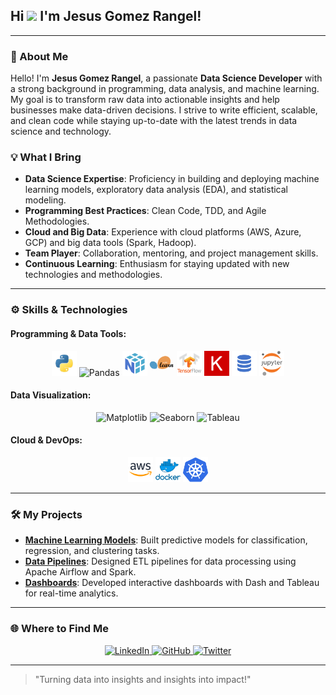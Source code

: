 ## Hi <img src="https://raw.githubusercontent.com/iampavangandhi/iampavangandhi/master/gifs/Hi.gif" width="30px"> I'm Jesus Gomez Rangel!</h2>

---

### 🌟 About Me
Hello! I'm **Jesus Gomez Rangel**, a passionate **Data Science Developer** with a strong background in programming, data analysis, and machine learning. My goal is to transform raw data into actionable insights and help businesses make data-driven decisions. I strive to write efficient, scalable, and clean code while staying up-to-date with the latest trends in data science and technology.

### 💡 What I Bring
- **Data Science Expertise**: Proficiency in building and deploying machine learning models, exploratory data analysis (EDA), and statistical modeling.
- **Programming Best Practices**: Clean Code, TDD, and Agile Methodologies.
- **Cloud and Big Data**: Experience with cloud platforms (AWS, Azure, GCP) and big data tools (Spark, Hadoop).
- **Team Player**: Collaboration, mentoring, and project management skills.
- **Continuous Learning**: Enthusiasm for staying updated with new technologies and methodologies.

---

### ⚙️ Skills & Technologies
#### **Programming & Data Tools**:
<p align="center">
  <img height="40" src="https://raw.githubusercontent.com/github/explore/main/topics/python/python.png" alt="Python">
  <img height="40" src="https://raw.githubusercontent.com/github/explore/main/topics/pandas/pandas.png" alt="Pandas">
  <img height="40" src="https://raw.githubusercontent.com/github/explore/main/topics/numpy/numpy.png" alt="NumPy">
  <img height="40" src="https://raw.githubusercontent.com/github/explore/main/topics/scikit-learn/scikit-learn.png" alt="Scikit-learn">
  <img height="40" src="https://raw.githubusercontent.com/github/explore/main/topics/tensorflow/tensorflow.png" alt="TensorFlow">
  <img height="40" src="https://raw.githubusercontent.com/github/explore/main/topics/keras/keras.png" alt="Keras">
  <img height="40" src="https://raw.githubusercontent.com/github/explore/main/topics/sql/sql.png" alt="SQL">
  <img height="40" src="https://raw.githubusercontent.com/github/explore/main/topics/jupyter-notebook/jupyter-notebook.png" alt="Jupyter Notebook">
</p>

#### **Data Visualization**:
<p align="center">
  <img height="40" src="https://raw.githubusercontent.com/github/explore/main/topics/matplotlib/matplotlib.png" alt="Matplotlib">
  <img height="40" src="https://raw.githubusercontent.com/github/explore/main/topics/seaborn/seaborn.png" alt="Seaborn">
  <img height="40" src="https://raw.githubusercontent.com/github/explore/main/topics/tableau/tableau.png" alt="Tableau">
</p>

#### **Cloud & DevOps**:
<p align="center">
  <img height="40" src="https://raw.githubusercontent.com/github/explore/main/topics/aws/aws.png" alt="AWS">
  <img height="40" src="https://raw.githubusercontent.com/github/explore/main/topics/docker/docker.png" alt="Docker">
  <img height="40" src="https://raw.githubusercontent.com/github/explore/main/topics/kubernetes/kubernetes.png" alt="Kubernetes">
</p>

---

### 🛠️ My Projects
- **[Machine Learning Models](#)**: Built predictive models for classification, regression, and clustering tasks.
- **[Data Pipelines](#)**: Designed ETL pipelines for data processing using Apache Airflow and Spark.
- **[Dashboards](#)**: Developed interactive dashboards with Dash and Tableau for real-time analytics.

---

### 🌐 Where to Find Me
<p align="center">
  <a href="https://www.linkedin.com/in/jesus-gomez-bit">
    <img src="https://img.shields.io/badge/LinkedIn-%230077B5.svg?&style=flat-square&logo=linkedin&logoColor=white" alt="LinkedIn">
  </a>
  <a href="https://github.com/jesus-bit">
    <img src="https://img.shields.io/badge/GitHub-%23181717.svg?&style=flat-square&logo=github&logoColor=white" alt="GitHub">
  </a>
  <a href="https://twitter.com/jesus_bit">
    <img src="https://img.shields.io/badge/Twitter-%231DA1F2.svg?&style=flat-square&logo=twitter&logoColor=white" alt="Twitter">
  </a>
</p>

---

> "Turning data into insights and insights into impact!"
